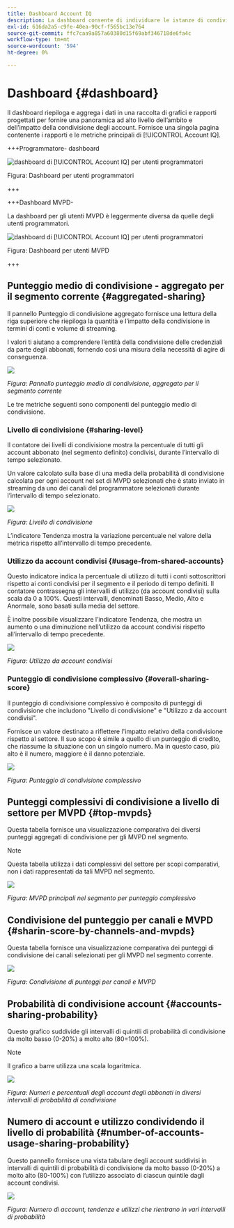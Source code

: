 ```yaml
---
title: Dashboard Account IQ
description: La dashboard consente di individuare le istanze di condivisione delle password analizzando un’ampia gamma di dati degli abbonati.
exl-id: 616da2a5-c9fe-40ea-90cf-f565bc13e764
source-git-commit: ffc7caa9a857a60380d15f69abf346718de6fa4c
workflow-type: tm+mt
source-wordcount: '594'
ht-degree: 0%

---
```


# Dashboard {#dashboard}

Il dashboard riepiloga e aggrega i dati in una raccolta di grafici e rapporti progettati per fornire una panoramica ad alto livello dell’ambito e dell’impatto della condivisione degli account. Fornisce una singola pagina contenente i rapporti e le metriche principali di [!UICONTROL Account IQ].


+++Programmatore- dashboard

![dashboard di [!UICONTROL Account IQ] per utenti programmatori](assets/dashboard-programr.png)


Figura: Dashboard per utenti programmatori

+++

+++Dashboard MVPD-

La dashboard per gli utenti MVPD è leggermente diversa da quelle degli utenti programmatori.

![dashboard di [!UICONTROL Account IQ] per utenti programmatori](assets/dashboard-mvpd.png)

Figura: Dashboard per utenti MVPD

+++

## Punteggio medio di condivisione - aggregato per il segmento corrente {#aggregated-sharing}

Il pannello Punteggio di condivisione aggregato fornisce una lettura della riga superiore che riepiloga la quantità e l’impatto della condivisione in termini di conti e volume di streaming.

I valori ti aiutano a comprendere l’entità della condivisione delle credenziali da parte degli abbonati, fornendo così una misura della necessità di agire di conseguenza.

![](assets/aggregate-sharing-score.png)


*Figura: Pannello punteggio medio di condivisione, aggregato per il segmento corrente*

Le tre metriche seguenti sono componenti del punteggio medio di condivisione.

### Livello di condivisione {#sharing-level}

Il contatore dei livelli di condivisione mostra la percentuale di tutti gli account abbonato (nel segmento definito) condivisi, durante l’intervallo di tempo selezionato.

Un valore calcolato sulla base di una media della probabilità di condivisione calcolata per ogni account nel set di MVPD selezionati che è stato inviato in streaming da uno dei canali del programmatore selezionati durante l’intervallo di tempo selezionato.

![](assets/sharing-level.png)


*Figura: Livello di condivisione*

L’indicatore Tendenza mostra la variazione percentuale nel valore della metrica rispetto all’intervallo di tempo precedente.

### Utilizzo da account condivisi {#usage-from-shared-accounts}

Questo indicatore indica la percentuale di utilizzo di tutti i conti sottoscrittori rispetto ai conti condivisi per il segmento e il periodo di tempo definiti. Il contatore contrassegna gli intervalli di utilizzo (da account condivisi) sulla scala da 0 a 100%. Questi intervalli, denominati Basso, Medio, Alto e Anormale, sono basati sulla media del settore.

È inoltre possibile visualizzare l’indicatore Tendenza, che mostra un aumento o una diminuzione nell’utilizzo da account condivisi rispetto all’intervallo di tempo precedente.

![](assets/usage-4mshared-accounts.png)


*Figura: Utilizzo da account condivisi*

### Punteggio di condivisione complessivo {#overall-sharing-score}

Il punteggio di condivisione complessivo è composito di punteggi di condivisione che includono &quot;Livello di condivisione&quot; e &quot;Utilizzo z da account condivisi&quot;.

Fornisce un valore destinato a riflettere l&#39;impatto relativo della condivisione rispetto al settore. Il suo scopo è simile a quello di un punteggio di credito, che riassume la situazione con un singolo numero. Ma in questo caso, più alto è il numero, maggiore è il danno potenziale.

![](assets/overall-sharing-score.png)


*Figura: Punteggio di condivisione complessivo*

<!--### MVPDs in segment {#mvpd-in-segment}

It is a table of risk indices and accounts totals for the top MVPDs ranked by overall usage or account sharing.

![](assets/mvpds-in-segment.png)-->

## Punteggi complessivi di condivisione a livello di settore per MVPD {#top-mvpds}

Questa tabella fornisce una visualizzazione comparativa dei diversi punteggi aggregati di condivisione per gli MVPD nel segmento.

>[!NOTE]
>
>Questa tabella utilizza i dati complessivi del settore per scopi comparativi, non i dati rappresentati da tali MVPD nel segmento.

![](assets/top-mvpds.png)


*Figura: MVPD principali nel segmento per punteggio complessivo*

## Condivisione del punteggio per canali e MVPD {#sharin-score-by-channels-and-mvpds}

Questa tabella fornisce una visualizzazione comparativa dei punteggi di condivisione dei canali selezionati per gli MVPD nel segmento corrente.

![](assets/sharing-scores-by-channels-mvpds.png)


*Figura: Condivisione di punteggi per canali e MVPD*

## Probabilità di condivisione account {#accounts-sharing-probability}

Questo grafico suddivide gli intervalli di quintili di probabilità di condivisione da molto basso (0-20%) a molto alto (80=100%).

>[!NOTE]
>
>Il grafico a barre utilizza una scala logaritmica.


![](assets/dashboard-ac-sharing-prob.png)


*Figura: Numeri e percentuali degli account degli abbonati in diversi intervalli di probabilità di condivisione*

## Numero di account e utilizzo condividendo il livello di probabilità {#number-of-accounts-usage-sharing-probability}

Questo pannello fornisce una vista tabulare degli account suddivisi in intervalli di quintili di probabilità di condivisione da molto basso (0-20%) a molto alto (80-100%) con l’utilizzo associato di ciascun quintile dagli account condivisi.

![](assets/no-acc-usage-prob-level.png)


*Figura: Numero di account, tendenze e utilizzi che rientrano in vari intervalli di probabilità*

<!--
+++Dashboard for programmers

![dashboard of account IQ](assets/dashboard-capture.png)


*Figure: The dashboard*

>>>>>>> 7ab48cf61552febab21a5d5c05586e0aefe8ce17
## Average sharing score - aggregated for the current segment {#aggregated-sharing}

The Aggregated Sharing Score panel provides a top line readout summarizing the quantity and impact of sharing in terms of accounts and streaming volume.

The values help you understand the magnitude of credential sharing by your subscribers, hence providing a measure of the need to act upon it.

![](assets/aggregate-sharing-score.png)


*Figure: Average sharing score panel - aggregated for the current segment*

The following three metrics are components of the Average Sharing Score.

### Sharing level {#sharing-level}

The sharing level gauge shows the percentage of all your subscriber accounts (in the defined segment) that are shared, during the selected time frame.  

A value calculated based on an average of the sharing probability computed for every account for the selected MVPD(s) that has streamed from a one of the selected programmer channels during the selected time frame.

![](assets/sharing-level.png)


*Figure: Sharing level*

The Trend indicator shows the percentage change in the value of the metric in from the previous time frame.

### Usage from shared accounts {#usage-from-shared-accounts}

This gauge indicates what percent of the usage of all the subscriber accounts is from the shared accounts for the defined segment and time period. The gauge marks the ranges of usage (from shared accounts) on the scale of 0 to 100%. These ranges (named Low, Medium, High, and Abnormal) are based on the industry average.

You can also see the Trend indicator, which depicts a rise or fall in the usage from shared accounts as compared to the previous time frame.

![](assets/usage-4mshared-accounts.png)


*Figure: Usage from shared accounts*

### Overall sharing score {#overall-sharing-score}

Overall sharing score is composite of sharing scores including "Sharing level" and "Usage from shared accounts".

It provides a value meant to reflect the relative impact of sharing when compared to the industry. Its purpose is similar to that of a credit score, summarizing the situation with a single number. But in this case, the higher the number the greater the potential harm.

![](assets/overall-sharing-score.png)


*Figure: Overall sharing score*

## Industrywide overall sharing scores {#mvpd-in-segment}

+++Programmer- MVPDs in segment

This table provides a comparative view of the different Aggregated Sharing Scores for the MVPDs in the segment.

![](assets/mvpds-in-segment.png)


*Figure: Panel showing top MVPDs in a segment*


>[!NOTE]
>
>This table uses overall industry data for comparative purposes, not the data represented by those MVPDs in the segment.

+++

+++MVPD- Programmers in segment

This table provides a comparative view of the different Aggregated Sharing Scores for the programmers in the segment.

![](assets/programmers-in-segment.png)


*Figure: Panel showing top programmers in a segment*

+++


## Sharing score by channels and MVPDs {#sharin-score-by-channels-and-mvpds}

+++Programmer- MVPDs in segment

This table provides a comparative view of sharing scores of the selected channels for the MVPDs in the current segment.

![](assets/sharing-scores-by-channels-mvpds.png)


*Figure: Sharing scores by channels and MVPDs*

>[!NOTE]
>
>**Sharing score by channels and MVPDs** panel is available only for programmer login.

+++

## Accounts sharing probability distribution{#accounts-sharing-probab-dist}

This panel partitions accounts into ranges of sharing probability quintiles from very low (0-20%) to very high (80-100%).

Pie chart shows the proportions (in term of percentages) of user accounts in various sharing probability ranges. Whereas, column chart shows the absolute numbers of accounts in different probability ranges.

>[!NOTE]
>
>The column chart uses a logarithmic scale.


![](assets/dashboard-ac-sharing-prob.png)


*Figure: Percentages and number of subscriber accounts in different sharing probability ranges*

### Accounts over threshold in current segment {#acc-over-threshold-in-segment}

You can select a level of sharing probability, out of the following to view number and percentage of accounts above it:

* Over very low (0%-20%) probability

* Over low (20%-40%) probability

* Over moderate (40%-60%) probability

* Over high (60%-80%) probability

## Number of accounts and usage by sharing probability level {#number-of-accounts-usage-sharing-probability}

This panel provides tabular view of  accounts partitioned into ranges of sharing probability quintiles from very low (0-20%) to very high (80-100%) with each quintile's associated usage from shared accounts.

![](assets/no-acc-usage-prob-level.png)

*Figure: Number of accounts, trends, and usages falling in various probability ranges*

-->